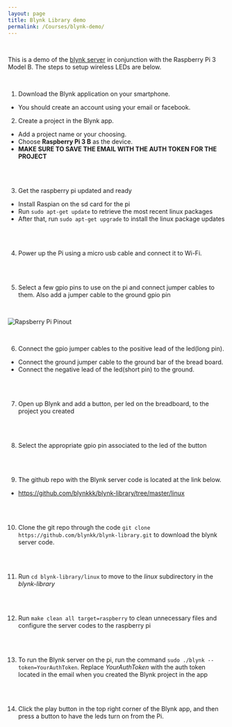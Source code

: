 ```yaml
---
layout: page
title: Blynk Library demo
permalink: /Courses/blynk-demo/
---
```


<br>

This is a demo of the [blynk server](http://www.blynk.cc/) in conjunction with the Raspberry Pi 3 Model B. The steps to setup wireless LEDs are below.

<br>

1. Download the Blynk application on your smartphone.
- You should create an account using your email or facebook.



2. Create a project in the Blynk app.

- Add a project name or your choosing.
- Choose **Raspberry Pi 3 B** as the device.
- **MAKE SURE TO SAVE THE EMAIL WITH THE AUTH TOKEN FOR THE PROJECT**

<br>
<br>

3. Get the raspberry pi updated and ready
  - Install Raspian on the sd card for the pi
  - Run ```sudo apt-get update``` to retrieve the most recent linux packages
  - After that, run ```sudo apt-get upgrade``` to install the linux package updates

<br>
<br>

4. Power up the Pi using a micro usb cable and connect it to Wi-Fi.

<br>
<br>

5.  Select a few gpio pins to use on the pi and connect jumper cables to them. Also add a jumper cable to the ground gpio pin

<br>

![Rapsberry Pi Pinout]()

<br>

6. Connect the gpio jumper cables to the positive lead of the led(long pin).
- Connect the ground jumper cable to the ground bar of the bread board.
- Connect the negative lead of the led(short pin) to the ground.

<br>
<br>

7. Open up Blynk and add a button, per led on the breadboard, to the project you created

<br>
<br>

8. Select the appropriate gpio pin associated to the led of the button

<br>
<br>

9. The github repo with the Blynk server code is located at the link below.
  - https://github.com/blynkkk/blynk-library/tree/master/linux

<br>
<br>

10. Clone the git repo through the code ```git clone https://github.com/blynkk/blynk-library.git``` to download the blynk server code.

<br>
<br>

11. Run ```cd blynk-library/linux``` to move to the *linux* subdirectory in the *blynk-library*

<br>
<br>

12. Run ```make clean all target=raspberry``` to clean unnecessary files and configure the server codes to the raspberry pi

<br>
<br>

13. To run the Blynk server on the pi, run the command ```sudo ./blynk --token=YourAuthToken```. Replace *YourAuthToken* with the auth token located in the email when you created the Blynk project in the app

<br>
<br>

14. Click the play button in the top right corner of the Blynk app, and then press a button to have the leds turn on from the Pi.
